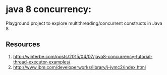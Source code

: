 # java 8 concurrency:
Playground project to explore multithreading/concurrent constructs in Java 8. 
## Resources
1. http://winterbe.com/posts/2015/04/07/java8-concurrency-tutorial-thread-executor-examples/
2. http://www.ibm.com/developerworks/library/j-jvmc2/index.html
